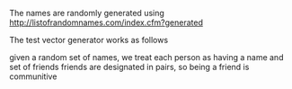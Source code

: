 
The names are randomly generated using 
http://listofrandomnames.com/index.cfm?generated


The test vector generator works as follows

given a random set of names, we treat each person as having a name and set of friends
    friends are designated in pairs, so being a friend is communitive 
